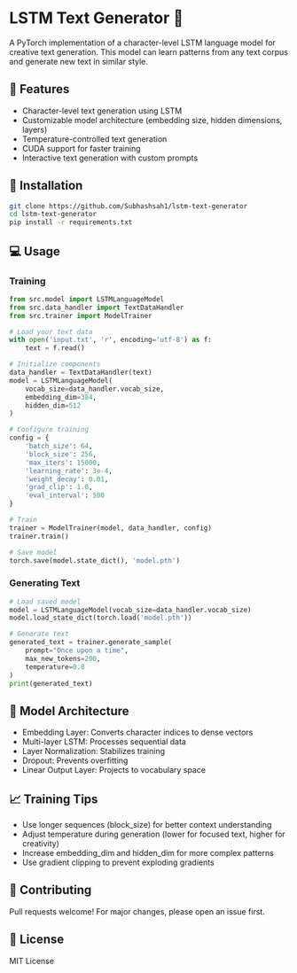 # LSTM Text Generator 🚀

A PyTorch implementation of a character-level LSTM language model for creative text generation. This model can learn patterns from any text corpus and generate new text in similar style.

## 🌟 Features

- Character-level text generation using LSTM
- Customizable model architecture (embedding size, hidden dimensions, layers)
- Temperature-controlled text generation
- CUDA support for faster training
- Interactive text generation with custom prompts

## 🔧 Installation

```bash
git clone https://github.com/Subhashsah1/lstm-text-generator
cd lstm-text-generator
pip install -r requirements.txt
```

## 💻 Usage

### Training

```python
from src.model import LSTMLanguageModel
from src.data_handler import TextDataHandler
from src.trainer import ModelTrainer

# Load your text data
with open('input.txt', 'r', encoding='utf-8') as f:
    text = f.read()

# Initialize components
data_handler = TextDataHandler(text)
model = LSTMLanguageModel(
    vocab_size=data_handler.vocab_size,
    embedding_dim=384,
    hidden_dim=512
)

# Configure training
config = {
    'batch_size': 64,
    'block_size': 256,
    'max_iters': 15000,
    'learning_rate': 3e-4,
    'weight_decay': 0.01,
    'grad_clip': 1.0,
    'eval_interval': 500
}

# Train
trainer = ModelTrainer(model, data_handler, config)
trainer.train()

# Save model
torch.save(model.state_dict(), 'model.pth')
```

### Generating Text

```python
# Load saved model
model = LSTMLanguageModel(vocab_size=data_handler.vocab_size)
model.load_state_dict(torch.load('model.pth'))

# Generate text
generated_text = trainer.generate_sample(
    prompt="Once upon a time",
    max_new_tokens=200,
    temperature=0.8
)
print(generated_text)
```

## 🔬 Model Architecture

- Embedding Layer: Converts character indices to dense vectors
- Multi-layer LSTM: Processes sequential data
- Layer Normalization: Stabilizes training
- Dropout: Prevents overfitting
- Linear Output Layer: Projects to vocabulary space

## 📈 Training Tips

- Use longer sequences (block_size) for better context understanding
- Adjust temperature during generation (lower for focused text, higher for creativity)
- Increase embedding_dim and hidden_dim for more complex patterns
- Use gradient clipping to prevent exploding gradients

## 🤝 Contributing

Pull requests welcome! For major changes, please open an issue first.

## 📝 License

MIT License
